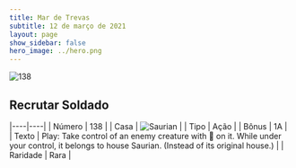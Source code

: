 ```yaml
---
title: Mar de Trevas
subtitle: 12 de março de 2021
layout: page
show_sidebar: false
hero_image: ../hero.png
---
```


![138](https://cdn.keyforgegame.com/media/card_front/pt/496_138_GFM7J4PM6V46_pt.png)

## Recrutar Soldado

|----|----|
| Número | 138 |
| Casa | ![Saurian](https://archonarcana.com/images/thumb/9/9e/Saurian_P.png/22px-Saurian_P.png "Sauro") |
| Tipo | Ação |
| Bônus | 1A |
| Texto | Play: Take control of an enemy creature with  on it. While under your control, it belongs to house Saurian. (Instead of its original house.) |
| Raridade | Rara |

